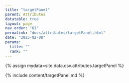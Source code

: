 ```yaml
---
title: "targetPanel"
parent: Attributes
datatable: true
layout: page
nav_order: "61"
permalink: "docs/attributes/targetPanel.html"
date: "2025-02-08"
params:
  title: ""
  rank: ""
---
```

{% assign mydata=site.data.csv.attributes.targetPanel %} 

{% include content/targetPanel.md %}
